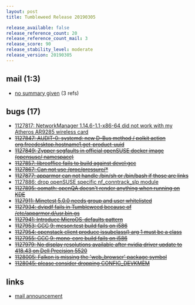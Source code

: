 ```yaml
---
layout: post
title: Tumbleweed Release 20190305

release_available: false
release_reference_count: 20
release_reference_count_mail: 3
release_score: 90
release_stability_level: moderate
release_version: 20190305
---
```


## mail (1:3)

- [no summary given](https://lists.opensuse.org/opensuse-factory/2019-03/msg00036.html) (3 refs)

## bugs (17)

<!--more-->

- [1127817: NetworkManager 1.14.6-1.1-x86-64 did not work with my Atheros AR9285 wireless card](https://bugzilla.opensuse.org/show_bug.cgi?id=1127817)
- ~~[1127847: AUDIT-0: systemd: new D-Bus method / polkit action org.freedesktop.hostname1.get-product-uuid](https://bugzilla.opensuse.org/show_bug.cgi?id=1127847)~~
- ~~[1127849: Zypper segfaults in official openSUSE docker image (opensuse/ namespace)](https://bugzilla.opensuse.org/show_bug.cgi?id=1127849)~~
- ~~[1127857: libreoffice fails to build against devel:gcc](https://bugzilla.opensuse.org/show_bug.cgi?id=1127857)~~
- ~~[1127867: Can not use /proc/pressure/*](https://bugzilla.opensuse.org/show_bug.cgi?id=1127867)~~
- ~~[1127877: apparmor can not handle  /bin/sh or /bin/bash if those are links](https://bugzilla.opensuse.org/show_bug.cgi?id=1127877)~~
- [1127886: drop openSUSE specific nf_conntrack_slp module](https://bugzilla.opensuse.org/show_bug.cgi?id=1127886)
- ~~[1127895: oomath: openQA doesn't render anything when running on KDE](https://bugzilla.opensuse.org/show_bug.cgi?id=1127895)~~
- ~~[1127911: Minetest 5.0.0 needs group and user whitelisted](https://bugzilla.opensuse.org/show_bug.cgi?id=1127911)~~
- ~~[1127934: dvipdf fails in Tumbleweed because of /etc/apparmor.d/usr.bin.gs](https://bugzilla.opensuse.org/show_bug.cgi?id=1127934)~~
- ~~[1127941: Introduce MicroOS-defaults pattern](https://bugzilla.opensuse.org/show_bug.cgi?id=1127941)~~
- ~~[1127953: GCC 9: meson:test build fails on i586](https://bugzilla.opensuse.org/show_bug.cgi?id=1127953)~~
- ~~[1127954: openstack client produce issubclass() arg 1 must be a class](https://bugzilla.opensuse.org/show_bug.cgi?id=1127954)~~
- ~~[1127955: GCC 9: mono-core build fails on i586](https://bugzilla.opensuse.org/show_bug.cgi?id=1127955)~~
- ~~[1127979: No display resolutions available after nvidia driver update to 418.43 on Dell Precision 5520](https://bugzilla.opensuse.org/show_bug.cgi?id=1127979)~~
- ~~[1128005: Falkon is missing the 'web_browser' package symbol](https://bugzilla.opensuse.org/show_bug.cgi?id=1128005)~~
- ~~[1128045: please consider dropping CONFIG_DEVKMEM](https://bugzilla.opensuse.org/show_bug.cgi?id=1128045)~~



## links

- [mail announcement](https://lists.opensuse.org/opensuse-factory/2019-03/msg00035.html)
